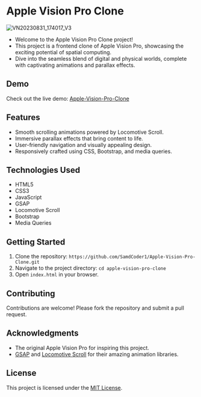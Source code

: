 # Apple Vision Pro Clone

![VN20230831_174017_V3](https://github.com/SamdCoder1/Apple-Vision-Pro-Clone/assets/114919791/d30f6e85-886d-4168-95aa-35dba3bfc6f2)

- Welcome to the Apple Vision Pro Clone project! 
- This project is a frontend clone of Apple Vision Pro, showcasing the exciting potential of spatial computing. 
- Dive into the seamless blend of digital and physical worlds, complete with captivating animations and parallax effects.

## Demo

Check out the live demo: [Apple-Vision-Pro-Clone](https://apple-vision-pro-clone-by-sam.netlify.app/)

## Features

- Smooth scrolling animations powered by Locomotive Scroll.
- Immersive parallax effects that bring content to life.
- User-friendly navigation and visually appealing design.
- Responsively crafted using CSS, Bootstrap, and media queries.

## Technologies Used

- HTML5
- CSS3
- JavaScript
- GSAP
- Locomotive Scroll
- Bootstrap
- Media Queries

## Getting Started

1. Clone the repository: `https://github.com/SamdCoder1/Apple-Vision-Pro-Clone.git`
2. Navigate to the project directory: `cd apple-vision-pro-clone`
3. Open `index.html` in your browser.

## Contributing

Contributions are welcome! Please fork the repository and submit a pull request.

## Acknowledgments

- The original Apple Vision Pro for inspiring this project.
- [GSAP](https://greensock.com/gsap/) and [Locomotive Scroll](https://locomotivemtl.github.io/locomotive-scroll/) for their amazing animation libraries.

## License

This project is licensed under the [MIT License](LICENSE).
